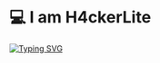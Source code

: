 <h1 align="left">💻 I am H4ckerLite</h1>




[![Typing SVG](https://readme-typing-svg.herokuapp.com/?font=Fira+Code&size=16&pause=1000&color=B81FF7&background=77FF3500&width=30&lines=Soy+H4ckerLite+un%20principinte+del+hacking+etico+y+del+pentesting+y+tambien+me+gustan+las+CTF%20)](https://git.io/typing-svg)
